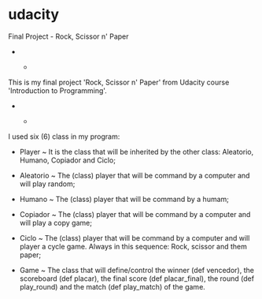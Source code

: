 # udacity
Final Project - Rock, Scissor n' Paper
- - >
This is my final project 'Rock, Scissor n' Paper' from Udacity course 'Introduction to Programming'.
- - >
I used six (6) class in my program: 

- Player ~ It is the class that will be inherited by the other class: Aleatorio, Humano, Copiador and Ciclo; 

- Aleatorio ~ The (class) player that will be command by a computer and will play random; 

- Humano ~ The (class) player that will be command by a humam; 

- Copiador ~ The (class) player that will be command by a computer and will play a copy game; 

- Ciclo ~ The (class) player that will be command by a computer and will player a cycle game. Always in this sequence: Rock, scissor and them paper; 

- Game ~ The class that will define/control the winner (def vencedor), the scoreboard (def placar), the final score (def placar_final), the round (def play_round) and the match (def play_match) of the game.
